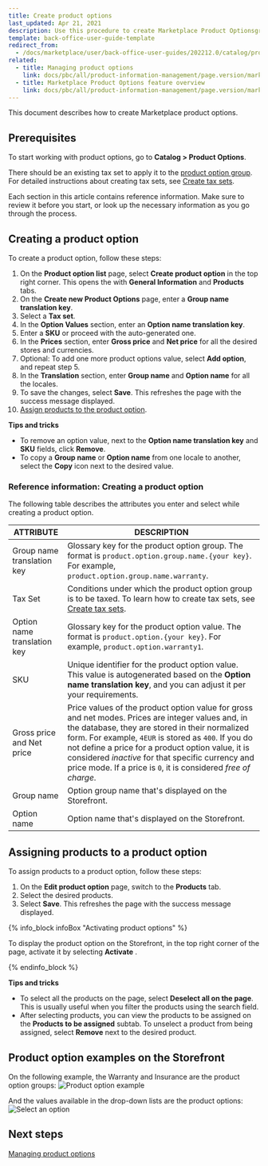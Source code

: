 ```yaml
---
title: Create product options
last_updated: Apr 21, 2021
description: Use this procedure to create Marketplace Product Optionsgroups and values in the Back Office.
template: back-office-user-guide-template
redirect_from:
  - /docs/marketplace/user/back-office-user-guides/202212.0/catalog/product-options/creating-product-options.html
related:
  - title: Managing product options
    link: docs/pbc/all/product-information-management/page.version/marketplace/manage-in-the-back-office/product-options/manage-product-options.html
  - title: Marketplace Product Options feature overview
    link: docs/pbc/all/product-information-management/page.version/marketplace/marketplace-product-options-feature-overview.html
---
```


This document describes how to create Marketplace product options.

## Prerequisites

To start working with product options, go to **Catalog&nbsp;<span aria-label="and then">></span> Product Options**.

There should be an existing tax set to apply it to the [product option group](/docs/pbc/all/product-information-management/{{page.version}}/marketplace/marketplace-product-options-feature-overview.html). For detailed instructions about creating tax sets, see [Create tax sets](/docs/pbc/all/tax-management/{{page.version}}/base-shop/manage-in-the-back-office/create-tax-sets.html).

Each section in this article contains reference information. Make sure to review it before you start, or look up the necessary information as you go through the process.

## Creating a product option

To create a product option, follow these steps:

1. On the **Product option list** page, select **Create product option** in the top right corner.
    This opens the  with **General Information** and **Products** tabs.
2. On the **Create new Product Options** page, enter a **Group name translation key**.
3. Select a **Tax set**.
4. In the **Option Values** section, enter an **Option name translation key**.
5. Enter a **SKU** or proceed with the auto-generated one.
6. In the **Prices** section, enter **Gross price** and **Net price** for all the desired stores and currencies.
7. Optional: To add one more product options value, select **Add option**, and repeat step 5.
8. In the **Translation** section, enter **Group name** and **Option name** for all the locales.
9. To save the changes, select **Save**.
    This refreshes the page with the success message displayed.
10. [Assign products to the product option](#assigning-products-to-a-product-option).  

**Tips and tricks**
* To remove an option value, next to the **Option name translation key** and **SKU** fields, click **Remove**.
* To copy a **Group name** or **Option name** from one locale to another, select the **Copy** icon next to the desired value.

### Reference information: Creating a product option

The following table describes the attributes you enter and select while creating a product option.

| ATTRIBUTE | DESCRIPTION |
| --- | --- |
| Group name translation key | Glossary key for the product option group. The format is `product.option.group.name.{your key}`. For example, `product.option.group.name.warranty`. |
| Tax Set | Conditions under which the product option group is to be taxed. To learn how to create tax sets, see [Create tax sets](/docs/pbc/all/tax-management/{{page.version}}/base-shop/manage-in-the-back-office/create-tax-sets.html). |
| Option name translation key | Glossary key for the product option value. The format is `product.option.{your key}`. For example, `product.option.warranty1`. |
| SKU | Unique identifier for the product option value. This value is autogenerated based on the **Option name translation key**, and you can adjust it per your requirements.|
| Gross price and Net price | Price values of the product option value for gross and net modes. Prices are integer values and, in the database, they are stored in their normalized form. For example, `4EUR` is stored as `400`. If you do not define a price for a product option value, it is considered *inactive* for that specific currency and price mode. If a price is `0`, it is considered *free of charge*.|
| Group name | Option group name that's displayed on the Storefront. |
| Option name | Option name that's displayed on the Storefront. |


## Assigning products to a product option

To assign products to a product option, follow these steps:
1. On the **Edit product option** page, switch to the **Products** tab.
2. Select the desired products.
3. Select **Save**.
    This refreshes the page with the success message displayed.

<a name=activating-a-product-option></a>

{% info_block infoBox "Activating product options" %}

To display the product option on the Storefront, in the top right corner of the page, activate it by selecting **Activate** .

{% endinfo_block %}     

**Tips and tricks**

* To select all the products on the page, select **Deselect all on the page**. This is usually useful when you filter the products using the search field.
* After selecting products, you can view the products to be assigned on the **Products to be assigned** subtab. To unselect a product from being assigned, select **Remove** next to the desired product.

## Product option examples on the Storefront

On the following example, the Warranty and Insurance are the product option groups:
![Product option example](https://spryker.s3.eu-central-1.amazonaws.com/docs/User+Guides/Back+Office+User+Guides/Products/Products/Product+Options/Product+Options%3A+Reference+Information/product-option-example.png)

And the values available in the drop-down lists are the product options:
![Select an option](https://spryker.s3.eu-central-1.amazonaws.com/docs/User+Guides/Back+Office+User+Guides/Products/Products/Product+Options/Product+Options%3A+Reference+Information/select-option-drop-down.png)

## Next steps

[Managing product options](/docs/pbc/all/product-information-management/{{page.version}}/marketplace/manage-in-the-back-office/product-options/create-product-options.html)
